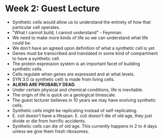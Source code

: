 # Week 2: Guest Lecture

- Synthetic cells would allow us to understand the entirety of how that particular cell operates.
- "What I cannot build, I cannot understand" - Feynman.
- We need to make more kinds of life so we can understand what life could be.
- We don't have an agreed upon definition of what a synthetic cell is yet.
- Genes must be transcribed and translated in some kind of compartment to have a synthetic cell.
- The protein expression system is an important facet of building synthetic cells.
- Cells regulate when genes are expressed and at what levels.
- SYN 3.0 (a synthetic cell) is made from living cells.
- **ALIENS ARE PROBABLY DEAD.**
- Under certain physical and chemical conditions, life is inevitable.
- The origin of life is quick on a geological timescale.
- The guest lecturer believes in 10 years we may have evolving synthetic cells.
- Synthetic cells might be replicating instead of self-replicating.
- E. coli doesn't have a lifespan. E. coli doesn't die of old age, they just divide or die from horrific accidents.
- Synthetic cells can die of old age. This currently happens in 2 to 4 days unless we give them fresh ribosomes.
